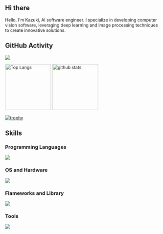 ## Hi there
Hello, I'm Kazuki, AI software engineer. I specialize in developing computer vision software, leveraging deep learning and image processing techniques to create innovative solutions.

## GitHub Activity

![](http://github-profile-summary-cards.vercel.app/api/cards/profile-details?username=morikazu1119&theme=onedark) 

<p align="left"> 
  <img alt="Top Langs" height="150px" src="https://github-readme-stats.vercel.app/api/top-langs/?username=morikazu1119&layout=compact&show_icons=true&theme=onedark" />
  <img alt="github stats" height="150px" src="https://github-readme-stats.vercel.app/api?username=morikazu1119&theme=onedark&show_icons=ture" />
</p>

[![trophy](https://github-profile-trophy.vercel.app/?username=morikazu1119&theme=onedark&column=7)](https://github.com/ryo-ma/github-profile-trophy)

## Skills
### Programming Languages
![](https://skillicons.dev/icons?i=py,matlab,r,cs,arduino,unity)

### OS and Hardware
![](https://skillicons.dev/icons?i=linux,ubuntu)

### Flameworks and Library
![](https://skillicons.dev/icons?i=pytorch)

### Tools
![](https://skillicons.dev/icons?i=vscode,visualstudio,git,github,docker,)
